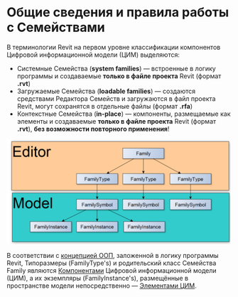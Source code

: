 # Общие сведения и правила работы с Семействами

В терминологии Revit на первом уровне классификации компонентов Цифровой информационной модели (ЦИМ) выделяются:

* Системные Семейства (**system families**) — встроенные в логику программы и создаваемые **только в файле проекта** Revit (формат **.rvt**)
* Загружаемые Семейства (**loadable families**) — создаются средствами Редактора Семейств и загружаются в файл проекта Revit, могут сохранятся в отдельные файлы (формат **.rfa**)
* Контекстные Семейства (**in-place**) — компоненты, размещаемые как элементы и создаваемые **только в файле проекта** Revit (формат **.rvt**), **без возможности повторного применения**!

![](../../../.gitbook/assets/image.png)

В соответствии с [концепцией ООП](https://ru.wikipedia.org/wiki/%D0%9E%D0%B1%D1%8A%D0%B5%D0%BA%D1%82%D0%BD%D0%BE-%D0%BE%D1%80%D0%B8%D0%B5%D0%BD%D1%82%D0%B8%D1%80%D0%BE%D0%B2%D0%B0%D0%BD%D0%BD%D0%BE%D0%B5\_%D0%BF%D1%80%D0%BE%D0%B3%D1%80%D0%B0%D0%BC%D0%BC%D0%B8%D1%80%D0%BE%D0%B2%D0%B0%D0%BD%D0%B8%D0%B5), заложенной в логику программы Revit, Типоразмеры (FamilyType's) и родительский класс Семейства Family являются [Компонентами](../../../CH00\_Intro/defenitions.md#komponent-cim) Цифровой информационной модели (ЦИМ), а их экземпляры (FamilyInstance's), размещённые в пространстве модели непосредственно — [Элементами ЦИМ](../../../CH00\_Intro/defenitions.md#element-cim).
